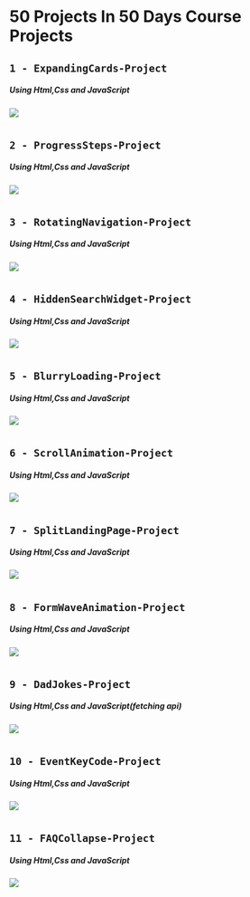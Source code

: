 # 50 Projects In 50 Days Course Projects

## `1 - ExpandingCards-Project`

##### Using Html,Css and JavaScript

![](images/ExpandingCards.gif)

#

## `2 - ProgressSteps-Project`

##### Using Html,Css and JavaScript

![](images/ProgressSteps.gif)

#

## `3 - RotatingNavigation-Project`

##### Using Html,Css and JavaScript

![](images/RotatingNavigation.gif)

#

## `4 - HiddenSearchWidget-Project`

##### Using Html,Css and JavaScript

![](images/HiddenSearchWidget.gif)

#

## `5 - BlurryLoading-Project`

##### Using Html,Css and JavaScript

![](images/BlurryLoading.gif)

#

## `6 - ScrollAnimation-Project`

##### Using Html,Css and JavaScript

![](images/ScrollAnimation.gif)

#

## `7 - SplitLandingPage-Project`

##### Using Html,Css and JavaScript

![](images/SplitLandingPage.gif)

#

## `8 - FormWaveAnimation-Project`

##### Using Html,Css and JavaScript

![](images/FormWaveAnimation.gif)

#

## `9 - DadJokes-Project`

##### Using Html,Css and JavaScript(fetching api)

![](images/DadJokes.gif)

#

## `10 - EventKeyCode-Project`

##### Using Html,Css and JavaScript

![](images/EventKeyCode.gif)

#

## `11 - FAQCollapse-Project`

##### Using Html,Css and JavaScript

![](images/FAQCollapse.gif)

#
